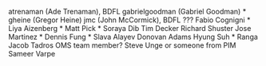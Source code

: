 
atrenaman (Ade Trenaman), BDFL
gabrielgoodman (Gabriel Goodman) *
gheine (Gregor Heine)
jmc (John McCormick), BDFL ???
Fabio Cognigni *
Liya Aizenberg *
Matt Pick *
Soraya Dib
Tim Decker
Richard Shuster
Jose Martinez *
Dennis Fung *
Slava Alayev
Donovan Adams
Hyung Suh *
Ranga
Jacob Tadros
OMS team member?
Steve Unge or someone from PIM
Sameer Varpe

